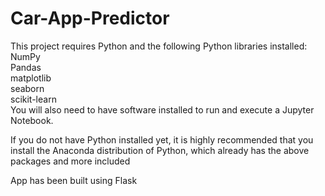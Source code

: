 # Car-App-Predictor
This project requires Python and the following Python libraries installed:<br />
NumPy <br />
Pandas <br />
matplotlib <br />
seaborn <br />
scikit-learn <br />
You will also need to have software installed to run and execute a Jupyter Notebook.

If you do not have Python installed yet, it is highly recommended that you install the Anaconda distribution of Python, which already has the above packages and more included

App has been built using Flask
